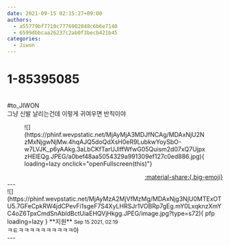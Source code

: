 ```yaml
---
date: 2021-09-15 02:15:27+09:00
authors:
  - a55779bf7710c7776902048c6b6e7140
  - 6599dbbcaa26237c2ab0f3becb421b45
categories:
  - Jiwon
---
```


# 1-85395085

<div class="post-container" markdown="1">
<div class="content-container md-sidebar__scrollwrap" markdown="1">

<br>\#to_JIWON<br>그냥 신발 날리는건데 이렇게 귀여우면 반칙이야
<figure markdown="1">
![](https://phinf.wevpstatic.net/MjAyMjA3MDJfNCAg/MDAxNjU2NzMxNjgwNjMw.4hqAJQ5doQdXsH0eR9LubkwYoySbO-w7LVJK_p6yAAkg.3aLbCKfTarUJlffWfwG05Quism2d07xQ7UjpxzHElEQg.JPEG/a0bef48aa5054329a991309ef127c0ed886.jpg){ loading=lazy onclick="openFullscreen(this)"}
</figure>


</div>
</div>

<div style="text-align: right;" markdown="1">
<a href="https://weverse.io/fromis9/fanpost/1-85395085" style="text-align: right;">:material-share:{.big-emoji}</a>
</div>
---

<div class="comments-container md-sidebar__scrollwrap" markdown="1">
<div class="comment" markdown="1">
<div class='id-container' markdown="1">
![](https://phinf.wevpstatic.net/MjAyMzA2MjVfMzMg/MDAxNjg3NjU0MTExOTU5.7GFeCpkRW4jdCPevFi1sgeF7S4XyLHRSJr1VOBRp7gEg.mY0LxqknzXmYC4oZ6TpxCmdSnAbldBctUiaEHQVjHkgg.JPEG/image.jpg?type=s72){ pfp loading=lazy }
**<span class="artist">지원</span>** <small>Sep 15 2021, 02:19</small><br>
</div>
<div class='comment-body' markdown="1">
ㅋㅌㅋㅋㅋㅋㅋㅋㅋㅋㅋㅋ아
</div>
</div>
</div>
---
